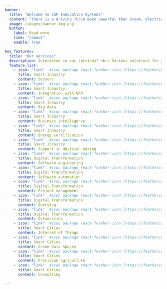 ```yaml
---
banner:
  title: "Welcome to 2GF Innovation Systems"
  content: "There is a driving force more powerful than steam, electricity and atomic energy: will."
  image: /images/banner-img.png
  button:
    label: Read more
    link: "/about"
    enable: true

key_features:
  title: "Our services"
  description: Interested in our services? <br> Various solutions for your business!
  feature_list:
    - icon: "link"  #icon package react-feather-icon [https://feathericons.com/]
      title: Smart Industry
      content: Sensors
    - icon: "link"  #icon package react-feather-icon [https://feathericons.com/]
      title: Smart Industry
      content: Integration with ERP
    - icon: "link"  #icon package react-feather-icon [https://feathericons.com/]
      title: Smart Industry
      content: Big data
    - icon: "link"  #icon package react-feather-icon [https://feathericons.com/]
      title: Smart Industry
      content: Business intelligence
    - icon: "link"  #icon package react-feather-icon [https://feathericons.com/]
      title: Smart Industry
      content: Energy certification
    - icon: "link"  #icon package react-feather-icon [https://feathericons.com/]
      title: Smart Industry
      content: Support in decision making
    - icon: "link"  #icon package react-feather-icon [https://feathericons.com/]
      title: Digital Transformation
      content: Software engineering
    - icon: "link"  #icon package react-feather-icon [https://feathericons.com/]
      title: Digital Transformation
      content: Software automation
    - icon: "link"  #icon package react-feather-icon [https://feathericons.com/]
      title: Digital Transformation
      content: Project management
    - icon: "link"  #icon package react-feather-icon [https://feathericons.com/]
      title: Digital Transformation
      content: Querying
    - icon: "link"  #icon package react-feather-icon [https://feathericons.com/]
      title: Digital Transformation
      content: Outsourcing
    - icon: "link"  #icon package react-feather-icon [https://feathericons.com/]
      title: Smart Cities
      content: Internet of Things
    - icon: "link"  #icon package react-feather-icon [https://feathericons.com/]
      title: Smart Cities
      content: Green Data Spaces
    - icon: "link"  #icon package react-feather-icon [https://feathericons.com/]
      title: Smart Cities
      content: Precision agriculture
    - icon: "link"  #icon package react-feather-icon [https://feathericons.com/]
      title: Smart Cities
      content: Consulting

---
```

